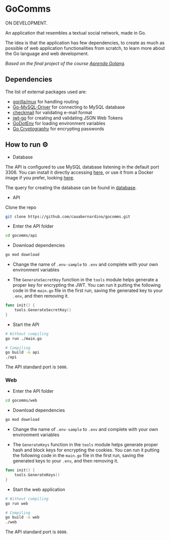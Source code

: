 # GoComms 

ON DEVELOPMENT.

An application that resembles a textual social network, made in Go. 

The idea is that the application has few dependencies, to create as much as possible of web application functionalities from scratch, to learn more about the Go language and web development.


*Based on the final project of the course [Aprenda Golang](https://www.udemy.com/course/aprenda-golang-do-zero-desenvolva-uma-aplicacao-completa/).*


## Dependencies

The list of external packages used are:
- [gorilla/mux](https://github.com/gorilla/mux) for handling routing
- [Go-MySQL-Driver](https://github.com/go-sql-driver/mysql) for connecting to MySQL database
- [checkmail](https://github.com/badoux/checkmail) for validating e-mail format
- [jwt-go](https://github.com/dgrijalva/jwt-go) for creating and validating JSON Web Tokens
- [GoDotEnv](https://github.com/joho/godotenv) for loading environment variables
- [Go Cryptography](https://golang.org/x/crypto) for encrypting passwords


## How to run ⚙️

- Database

The API is configured to use MySQL database listening in the default port 3306. You can install it directly accessing [here](https://dev.mysql.com/downloads/mysql/), or use it from a Docker image if you prefer, looking [here](https://hub.docker.com/_/mysql).

The query for creating the database can be found in [database](/api/database).

- API

Clone the repo
```bash
git clone https://github.com/cauabernardino/gocomms.git
```

- Enter the API folder
```bash
cd gocomms/api
```

- Download dependencies
```bash
go mod download
```

- Change the name of `.env-sample` to `.env` and complete with your own environment variables

- The `GenerateSecretKey` function in the `tools` module helps generate a proper key for encrypting the JWT. You can run it putting the following code in the `main.go` file in the first run, saving the generated key to your `.env`, and then removing it.
```go
func init() {
	tools.GenerateSecretKey()
}

```

- Start the API

```bash
# Without compiling
go run ./main.go

# Compiling
go build -o api
./api
```

The API standard port is `5000`.

### Web

- Enter the API folder
```bash
cd gocomms/web
```

- Download dependencies
```bash
go mod download
```
- Change the name of `.env-sample` to `.env` and complete with your own environment variables

- The `GenerateKeys` function in the `tools` module helps generate proper hash and block keys for encrypting the cookies. You can run it putting the following code in the `main.go` file in the first run, saving the generated keys to your `.env`, and then removing it.
```go
func init() {
	tools.GenerateKeys()
}

```

- Start the web application
```bash
# Without compiling
go run web

# Compiling
go build -o web
./web
```

The API standard port is `8080`.
